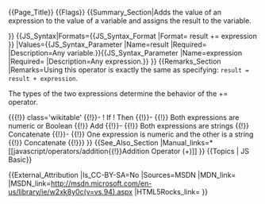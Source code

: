 {{Page_Title}}
{{Flags}}
{{Summary_Section|Adds the value of an expression to the value of a variable and assigns the result to the variable.

}}
{{JS_Syntax|Formats={{JS_Syntax_Format
|Format= result += expression }}
|Values={{JS_Syntax_Parameter
|Name=result
|Required=
|Description=Any variable.}}{{JS_Syntax_Parameter
|Name=expression
|Required=
|Description=Any expression.}}
}}
{{Remarks_Section
|Remarks=Using this operator is exactly the same as specifying: <code>result = result + expression</code>.

The types of the two expressions determine the behavior of the += operator.

{{{!}} class='wikitable'
{{!}}-
! If
! Then
{{!}}-
{{!}} Both expressions are numeric or Boolean
{{!}} Add
{{!}}-
{{!}} Both expressions are strings
{{!}} Concatenate
{{!}}-
{{!}} One expression is numeric and the other is a string
{{!}} Concatenate
{{!}}} 
}}
{{See_Also_Section
|Manual_links=* [[javascript/operators/addition{{!}}Addition Operator (+)]]
}}
{{Topics | JS Basic}}

{{External_Attribution
|Is_CC-BY-SA=No
|Sources=MSDN
|MDN_link=
|MSDN_link=http://msdn.microsoft.com/en-us/library/ie/w2xk8y0c(v=vs.94).aspx
|HTML5Rocks_link=
}}